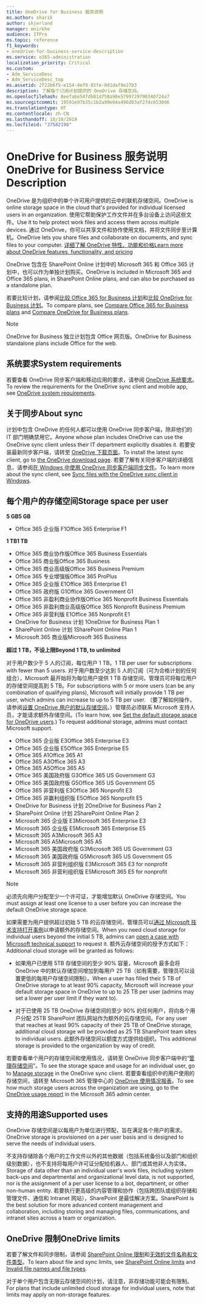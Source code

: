 ```yaml
---
title: OneDrive for Business 服务说明
ms.author: sharik
author: skjerland
manager: mnirkhe
audience: ITPro
ms.topic: reference
f1_keywords:
- onedrive-for-business-service-description
ms.service: o365-administration
localization_priority: Critical
ms.custom:
- Adm_ServiceDesc
- Adm_ServiceDesc_top
ms.assetid: 2f22b6f5-e154-4ef9-85fe-0d1daf9e27b3
description: 了解每个订阅计划提供的 OneDrive 存储空间。
ms.openlocfilehash: 8eefabe547db81d758a98e5799729790340724a7
ms.sourcegitcommit: 19591e97b35c1b2a99e04a496d83af27dc6530d6
ms.translationtype: HT
ms.contentlocale: zh-CN
ms.lasthandoff: 10/18/2019
ms.locfileid: "37582198"
---
```

# <a name="onedrive-for-business-service-description"></a><span data-ttu-id="2a977-103">OneDrive for Business 服务说明</span><span class="sxs-lookup"><span data-stu-id="2a977-103">OneDrive for Business Service Description</span></span>

<span data-ttu-id="2a977-104">OneDrive 是为组织中的单个许可用户提供的云中的联机存储空间。</span><span class="sxs-lookup"><span data-stu-id="2a977-104">OneDrive is online storage space in the cloud that's provided for individual licensed users in an organization.</span></span> <span data-ttu-id="2a977-105">使用它帮助保护工作文件并在多台设备上访问这些文件。</span><span class="sxs-lookup"><span data-stu-id="2a977-105">Use it to help protect work files and access them across multiple devices.</span></span> <span data-ttu-id="2a977-106">通过 OneDrive，你可以共享文件和协作使用文档，并将文件同步至计算机。</span><span class="sxs-lookup"><span data-stu-id="2a977-106">OneDrive lets you share files and collaborate on documents, and sync files to your computer.</span></span> [<span data-ttu-id="2a977-107">详细了解 OneDrive 特性、功能和价格</span><span class="sxs-lookup"><span data-stu-id="2a977-107">Learn more about OneDrive features, functionality, and pricing</span></span>](https://go.microsoft.com/fwlink/?linkid=850345) 
  
<span data-ttu-id="2a977-108">OneDrive 包含在 SharePoint Online 计划中的 Microsoft 365 和 Office 365 计划中，也可以作为单独计划购买。</span><span class="sxs-lookup"><span data-stu-id="2a977-108">OneDrive is included in Microsoft 365 and Office 365 plans, in SharePoint Online plans, and can also be purchased as a standalone plan.</span></span> 
    
<span data-ttu-id="2a977-109">若要比较计划，请参阅[比较 Office 365 for Business 计划](https://go.microsoft.com/fwlink/?linkid=799177)和[比较 OneDrive for Business 计划](https://products.office.com/onedrive-for-business/compare-onedrive-for-business-plans)。</span><span class="sxs-lookup"><span data-stu-id="2a977-109">To compare plans, see [Compare Office 365 for Business plans](https://go.microsoft.com/fwlink/?linkid=799177) and [Compare OneDrive for Business plans](https://products.office.com/onedrive-for-business/compare-onedrive-for-business-plans).</span></span> 
  
> [!NOTE]
> <span data-ttu-id="2a977-110">OneDrive for Business 独立计划包含 Office 网页版。</span><span class="sxs-lookup"><span data-stu-id="2a977-110">OneDrive for Business standalone plans include Office for the web.</span></span> 
  
## <a name="system-requirements"></a><span data-ttu-id="2a977-111">系统要求</span><span class="sxs-lookup"><span data-stu-id="2a977-111">System requirements</span></span>

<span data-ttu-id="2a977-112">若要查看 OneDrive 同步客户端和移动应用的要求，请参阅 [OneDrive 系统要求](https://go.microsoft.com/fwlink/?linkid=837584)。</span><span class="sxs-lookup"><span data-stu-id="2a977-112">To review the requirements for the OneDrive sync client and mobile app, see [OneDrive system requirements](https://go.microsoft.com/fwlink/?linkid=837584).</span></span>
  
## <a name="about-sync"></a><span data-ttu-id="2a977-113">关于同步</span><span class="sxs-lookup"><span data-stu-id="2a977-113">About sync</span></span>

<span data-ttu-id="2a977-114">计划中包含 OneDrive 的任何人都可以使用 OneDrive 同步客户端，除非他们的 IT 部门明确禁用它。</span><span class="sxs-lookup"><span data-stu-id="2a977-114">Anyone whose plan includes OneDrive can use the OneDrive sync client unless their IT department explicitly disables it.</span></span> <span data-ttu-id="2a977-115">若要安装最新同步客户端，请转至 [OneDrive 下载页面](https://onedrive.live.com/about/download/)。</span><span class="sxs-lookup"><span data-stu-id="2a977-115">To install the latest sync client, go to [the OneDrive download page](https://onedrive.live.com/about/download/).</span></span> <span data-ttu-id="2a977-116">若要了解有关同步客户端的详细信息，请参阅[在 Windows 中使用 OneDrive 同步客户端同步文件](https://support.office.com/article/615391c4-2bd3-4aae-a42a-858262e42a49)。</span><span class="sxs-lookup"><span data-stu-id="2a977-116">To learn more about the sync client, see [Sync files with the OneDrive sync client in Windows](https://support.office.com/article/615391c4-2bd3-4aae-a42a-858262e42a49).</span></span>
  
## <a name="storage-space-per-user"></a><span data-ttu-id="2a977-117">每个用户的存储空间</span><span class="sxs-lookup"><span data-stu-id="2a977-117">Storage space per user</span></span>

<span data-ttu-id="2a977-118">**5 GB**</span><span class="sxs-lookup"><span data-stu-id="2a977-118">**5 GB**</span></span>

- <span data-ttu-id="2a977-119">Office 365 企业版 F1</span><span class="sxs-lookup"><span data-stu-id="2a977-119">Office 365 Enterprise F1</span></span>

<span data-ttu-id="2a977-120">**1 TB**</span><span class="sxs-lookup"><span data-stu-id="2a977-120">**1 TB**</span></span>

- <span data-ttu-id="2a977-121">Office 365 商业协作版</span><span class="sxs-lookup"><span data-stu-id="2a977-121">Office 365 Business Essentials</span></span>
- <span data-ttu-id="2a977-122">Office 365 商业版</span><span class="sxs-lookup"><span data-stu-id="2a977-122">Office 365 Business</span></span>
- <span data-ttu-id="2a977-123">Office 365 商业高级版</span><span class="sxs-lookup"><span data-stu-id="2a977-123">Office 365 Business Premium</span></span>
- <span data-ttu-id="2a977-124">Office 365 专业增强版</span><span class="sxs-lookup"><span data-stu-id="2a977-124">Office 365 ProPlus</span></span>
- <span data-ttu-id="2a977-125">Office 365 企业版 E1</span><span class="sxs-lookup"><span data-stu-id="2a977-125">Office 365 Enterprise E1</span></span>
- <span data-ttu-id="2a977-126">Office 365 政府版 G1</span><span class="sxs-lookup"><span data-stu-id="2a977-126">Office 365 Government G1</span></span>
- <span data-ttu-id="2a977-127">Office 365 非盈利商业协作版</span><span class="sxs-lookup"><span data-stu-id="2a977-127">Office 365 Nonprofit Business Essentials</span></span>
- <span data-ttu-id="2a977-128">Office 365 非盈利商业高级版</span><span class="sxs-lookup"><span data-stu-id="2a977-128">Office 365 Nonprofit Business Premium</span></span>
- <span data-ttu-id="2a977-129">Office 365 非营利版 E1</span><span class="sxs-lookup"><span data-stu-id="2a977-129">Office 365 Nonprofit E1</span></span>
- <span data-ttu-id="2a977-130">OneDrive for Business 计划 1</span><span class="sxs-lookup"><span data-stu-id="2a977-130">OneDrive for Business Plan 1</span></span>
- <span data-ttu-id="2a977-131">SharePoint Online 计划 1</span><span class="sxs-lookup"><span data-stu-id="2a977-131">SharePoint Online Plan 1</span></span>
- <span data-ttu-id="2a977-132">Microsoft 365 商业版</span><span class="sxs-lookup"><span data-stu-id="2a977-132">Microsoft 365 Business</span></span>

<span data-ttu-id="2a977-133">**超过 1 TB，不设上限**</span><span class="sxs-lookup"><span data-stu-id="2a977-133">**Beyond 1 TB, to unlimited**</span></span>
 
<span data-ttu-id="2a977-134">对于用户数少于 5 人的订阅，每位用户 1 TB。</span><span class="sxs-lookup"><span data-stu-id="2a977-134">1 TB per user for subscriptions with fewer than 5 users.</span></span> <span data-ttu-id="2a977-135">对于用户数至少达到 5 人的订阅（可为合格计划的任何组合），Microsoft 最开始将为每位用户提供 1 TB 存储空间，管理员可将每位用户的存储空间提高到 5 TB。</span><span class="sxs-lookup"><span data-stu-id="2a977-135">For subscriptions with 5 or more users (can be any combination of qualifying plans), Microsoft will initially provide 1 TB per user, which admins can increase to up to 5 TB per user.</span></span> <span data-ttu-id="2a977-136">（要了解如何操作，请参阅[设置 OneDrive 用户的默认存储空间](/onedrive/set-default-storage-space)。）管理员必须联系 Microsoft 支持人员，才能请求额外存储空间。</span><span class="sxs-lookup"><span data-stu-id="2a977-136">(To learn how, see [Set the default storage space for OneDrive users](/onedrive/set-default-storage-space).) To request additional storage, admins must contact Microsoft support.</span></span>

- <span data-ttu-id="2a977-137">Office 365 企业版 E3</span><span class="sxs-lookup"><span data-stu-id="2a977-137">Office 365 Enterprise E3</span></span>
- <span data-ttu-id="2a977-138">Office 365 企业版 E5</span><span class="sxs-lookup"><span data-stu-id="2a977-138">Office 365 Enterprise E5</span></span>
- <span data-ttu-id="2a977-139">Office 365 A1</span><span class="sxs-lookup"><span data-stu-id="2a977-139">Office 365 A1</span></span>
- <span data-ttu-id="2a977-140">Office 365 A3</span><span class="sxs-lookup"><span data-stu-id="2a977-140">Office 365 A3</span></span>
- <span data-ttu-id="2a977-141">Office 365 A5</span><span class="sxs-lookup"><span data-stu-id="2a977-141">Office 365 A5</span></span>
- <span data-ttu-id="2a977-142">Office 365 美国政府版 G3</span><span class="sxs-lookup"><span data-stu-id="2a977-142">Office 365 US Government G3</span></span>
- <span data-ttu-id="2a977-143">Office 365 美国政府版 G5</span><span class="sxs-lookup"><span data-stu-id="2a977-143">Office 365 US Government G5</span></span>
- <span data-ttu-id="2a977-144">Office 365 非营利版 E3</span><span class="sxs-lookup"><span data-stu-id="2a977-144">Office 365 Nonprofit E3</span></span>
- <span data-ttu-id="2a977-145">Office 365 非赢利组织版 E5</span><span class="sxs-lookup"><span data-stu-id="2a977-145">Office 365 Nonprofit E5</span></span>
- <span data-ttu-id="2a977-146">OneDrive for Business 计划 2</span><span class="sxs-lookup"><span data-stu-id="2a977-146">OneDrive for Business Plan 2</span></span>
- <span data-ttu-id="2a977-147">SharePoint Online 计划 2</span><span class="sxs-lookup"><span data-stu-id="2a977-147">SharePoint Online Plan 2</span></span>
- <span data-ttu-id="2a977-148">Microsoft 365 企业版 E3</span><span class="sxs-lookup"><span data-stu-id="2a977-148">Microsoft 365 Enterprise E3</span></span>
- <span data-ttu-id="2a977-149">Microsoft 365 企业版 E5</span><span class="sxs-lookup"><span data-stu-id="2a977-149">Microsoft 365 Enterprise E5</span></span>
- <span data-ttu-id="2a977-150">Microsoft 365 A3</span><span class="sxs-lookup"><span data-stu-id="2a977-150">Microsoft 365 A3</span></span>
- <span data-ttu-id="2a977-151">Microsoft 365 A5</span><span class="sxs-lookup"><span data-stu-id="2a977-151">Microsoft 365 A5</span></span>
- <span data-ttu-id="2a977-152">Microsoft 365 美国政府版 G3</span><span class="sxs-lookup"><span data-stu-id="2a977-152">Microsoft 365 US Government G3</span></span>
- <span data-ttu-id="2a977-153">Microsoft 365 美国政府版 G5</span><span class="sxs-lookup"><span data-stu-id="2a977-153">Microsoft 365 US Government G5</span></span>
- <span data-ttu-id="2a977-154">Microsoft 365 非营利组织版 E3</span><span class="sxs-lookup"><span data-stu-id="2a977-154">Microsoft 365 E3 for nonprofit</span></span>
- <span data-ttu-id="2a977-155">Microsoft 365 非营利组织版 E5</span><span class="sxs-lookup"><span data-stu-id="2a977-155">Microsoft 365 E5 for nonprofit</span></span>

> [!NOTE]
> <span data-ttu-id="2a977-156">必须先向用户分配至少一个许可证，才能增加默认 OneDrive 存储空间。</span><span class="sxs-lookup"><span data-stu-id="2a977-156">You must assign at least one license to a user before you can increase the default OneDrive storage space.</span></span> 
  
<span data-ttu-id="2a977-157">如果需要为用户提供超过初始 5 TB 的云存储空间，管理员可以[通过 Microsoft 技术支持打开事例](https://go.microsoft.com/fwlink/?linkid=869559)以申请额外的存储空间。</span><span class="sxs-lookup"><span data-stu-id="2a977-157">When you need cloud storage for individual users beyond the initial 5 TB, admins can [open a case with Microsoft technical support](https://go.microsoft.com/fwlink/?linkid=869559) to request it.</span></span> <span data-ttu-id="2a977-158">额外云存储空间的授予方式如下：</span><span class="sxs-lookup"><span data-stu-id="2a977-158">Additional cloud storage will be granted as follows:</span></span> 
  
- <span data-ttu-id="2a977-159">如果用户已使用 5TB 存储空间的至少 90% 容量，Microsoft 最多会将 OneDrive 中的默认存储空间增加到每用户 25 TB（如有需要，管理员可以设置更低的每用户存储空间限制）。</span><span class="sxs-lookup"><span data-stu-id="2a977-159">When a user has filled their 5 TB of OneDrive storage to at least 90% capacity, Microsoft will increase your default storage space in OneDrive to up to 25 TB per user (admins may set a lower per user limit if they want to).</span></span> 
    
- <span data-ttu-id="2a977-160">对于已使用 25 TB OneDrive 存储空间的至少 90% 的任何用户，将向各个用户分配 25TB SharePoint 团队网站作为额外的云存储空间。</span><span class="sxs-lookup"><span data-stu-id="2a977-160">For any user that reaches at least 90% capacity of their 25 TB of OneDrive storage, additional cloud storage will be provided as 25 TB SharePoint team sites to individual users.</span></span> <span data-ttu-id="2a977-161">此额外存储空间以额度方式提供给组织。</span><span class="sxs-lookup"><span data-stu-id="2a977-161">This additional storage is provided to the organization by way of credit.</span></span>
    
<span data-ttu-id="2a977-162">若要查看单个用户的存储空间和使用情况，请转至 OneDrive 同步客户端中的“[管理存储空间](https://support.office.com/article/31519161-059C-4764-B6F8-F5CD29F7FE68)”。</span><span class="sxs-lookup"><span data-stu-id="2a977-162">To see the storage space and usage for an individual user, go to [Manage storage](https://support.office.com/article/31519161-059C-4764-B6F8-F5CD29F7FE68) in the OneDrive sync client.</span></span> <span data-ttu-id="2a977-163">若要查看组织中的用户使用的存储空间，请转至 Microsoft 365 管理中心的 [OneDrive 使用情况报表](/office365/admin/activity-reports/onedrive-for-business-usage)。</span><span class="sxs-lookup"><span data-stu-id="2a977-163">To see how much storage users across the organization are using, go to the [OneDrive usage report](/office365/admin/activity-reports/onedrive-for-business-usage) in the Microsoft 365 admin center.</span></span> 
   
## <a name="supported-uses"></a><span data-ttu-id="2a977-164">支持的用途</span><span class="sxs-lookup"><span data-stu-id="2a977-164">Supported uses</span></span>

<span data-ttu-id="2a977-165">OneDrive 存储空间是以每用户为单位进行预配，旨在满足各个用户的需求。</span><span class="sxs-lookup"><span data-stu-id="2a977-165">OneDrive storage is provisioned on a per user basis and is designed to serve the needs of individual users.</span></span>
  
<span data-ttu-id="2a977-166">不支持存储除各个用户的工作文件以外的其他数据（包括系统备份以及部门和组织级别数据），也不支持将每用户许可证分配给机器人、部门或其他非人为实体。</span><span class="sxs-lookup"><span data-stu-id="2a977-166">Storage of data other than an individual user's work files, including system back-ups and departmental and organizational level data, is not supported, nor is the assignment of a per user license to a bot, department, or other non-human entity.</span></span> <span data-ttu-id="2a977-167">若要执行更高级的内容管理和协作（包括跨团队或组织存储和管理文件、通信和 Intranet 网站），SharePoint 是最佳解决方案。</span><span class="sxs-lookup"><span data-stu-id="2a977-167">SharePoint is the best solution for more advanced content management and collaboration, including storing and managing files, communications, and intranet sites across a team or organization.</span></span>
  
## <a name="onedrive-limits"></a><span data-ttu-id="2a977-168">OneDrive 限制</span><span class="sxs-lookup"><span data-stu-id="2a977-168">OneDrive limits</span></span>

<span data-ttu-id="2a977-169">若要了解文件和同步限制，请参阅 [SharePoint Online 限制](/office365/servicedescriptions/sharepoint-online-service-description/sharepoint-online-limits)和[无效的文件名称和文件类型](https://support.office.com/article/64883a5d-228e-48f5-b3d2-eb39e07630fa)。</span><span class="sxs-lookup"><span data-stu-id="2a977-169">To learn about file and sync limits, see [SharePoint Online limits](/office365/servicedescriptions/sharepoint-online-service-description/sharepoint-online-limits) and [Invalid file names and file types](https://support.office.com/article/64883a5d-228e-48f5-b3d2-eb39e07630fa).</span></span>
  
<span data-ttu-id="2a977-170">对于单个用户包含无限云存储空间的计划，请注意，非存储功能可能会有限制。</span><span class="sxs-lookup"><span data-stu-id="2a977-170">For plans that include unlimited cloud storage for individual users, note that limits may apply on non-storage features.</span></span> 
  

